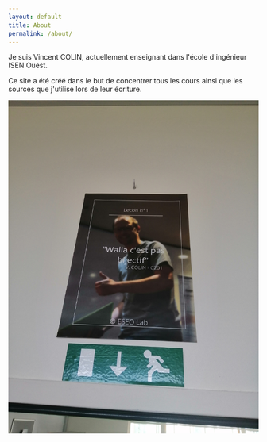 ```yaml
---
layout: default
title: About
permalink: /about/
---
```


Je suis Vincent COLIN, actuellement enseignant dans l'école d'ingénieur ISEN Ouest. 

Ce site a été créé dans le but de concentrer tous les cours ainsi que les sources que j'utilise lors de leur écriture. 

<div class="container">
  <img src="assets/404.jpg" alt="Hello">
</div>